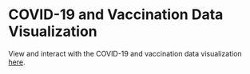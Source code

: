 # COVID-19 and Vaccination Data Visualization
View and interact with the COVID-19 and vaccination data visualization [here](https://mdjoh.github.io/covid19-visualization/). 
